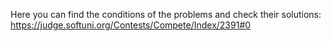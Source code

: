 Here you can find the conditions of the problems and check their solutions:
https://judge.softuni.org/Contests/Compete/Index/2391#0